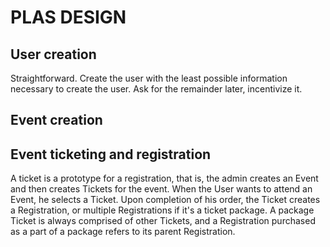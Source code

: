 PLAS DESIGN
===========

User creation
-------------

Straightforward. Create the user with the least possible information necessary to create the user.
Ask for the remainder later, incentivize it.

Event creation
--------------

Event ticketing and registration
--------------------------------

A ticket is a prototype for a registration, that is, the admin creates an Event and then creates Tickets for the event. 
When the User wants to attend an Event, he selects a Ticket. 
Upon completion of his order, the Ticket creates a Registration, or multiple Registrations if it's a ticket package. 
A package Ticket is always comprised of other Tickets, and a Registration purchased as a part of a package refers to its parent Registration.


